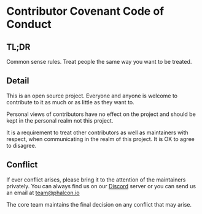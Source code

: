 # Contributor Covenant Code of Conduct

## TL;DR

Common sense rules. Treat people the same way you want to be treated.

## Detail

This is an open source project. Everyone and anyone is welcome to contribute
to it as much or as little as they want to.

Personal views of contributors have no effect on the project and should be
kept in the personal realm not this project.

It is a requirement to treat other contributors as well as maintainers with
respect, when communicating in the realm of this project. It is OK to agree to
disagree.

## Conflict

If ever conflict arises, please bring it to the attention of the maintainers
privately. You can always find us on our [Discord](https://phalcon.io/discord)
server or you can send us an email at team@phalcon.io

The core team maintains the final decision on any conflict that may arise.
